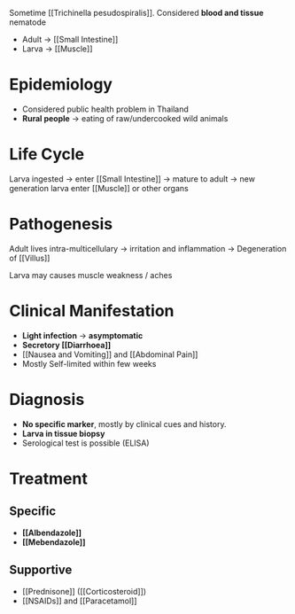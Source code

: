Sometime [[Trichinella pesudospiralis]]. Considered **blood and tissue** nematode
- Adult -> [[Small Intestine]]
- Larva -> [[Muscle]]

# Epidemiology
- Considered public health problem in Thailand
- **Rural people** -> eating of raw/undercooked wild animals

# Life Cycle
Larva ingested -> enter [[Small Intestine]] -> mature to adult -> new generation larva enter [[Muscle]] or other organs

# Pathogenesis
Adult lives intra-multicellulary -> irritation and inflammation -> Degeneration of [[Villus]]

Larva may causes muscle weakness / aches

# Clinical Manifestation
- **Light infection** -> **asymptomatic**
- **Secretory [[Diarrhoea]]**
- [[Nausea and Vomiting]] and [[Abdominal Pain]]
- Mostly Self-limited within few weeks

# Diagnosis
- **No specific marker**, mostly by clinical cues and history.
- **Larva in tissue biopsy**
- Serological test is possible (ELISA)

# Treatment
## Specific
- **[[Albendazole]]**
- **[[Mebendazole]]**

## Supportive
- [[Prednisone]] ([[Corticosteroid]])
- [[NSAIDs]] and [[Paracetamol]]